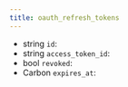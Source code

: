 ```yaml
---
title: oauth_refresh_tokens  
---
```


- <span class="type">string</span>  <span class="v-identifier">`id`</span>:
- <span class="type">string</span>  <span class="v-identifier">`access_token_id`</span>:
- <span class="type">bool</span>  <span class="v-identifier">`revoked`</span>:
- <span class="type">Carbon</span>  <span class="v-identifier">`expires_at`</span>:
